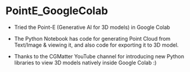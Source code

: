 # PointE_GoogleColab
- Tried the Point-E (Generative AI for 3D models) in Google Colab

- The Python Notebook has code for generating Point Cloud from Text/Image & viewing it, and also code for exporting it to 3D model.

- Thanks to the CGMatter YouTube channel for introducing new Python libraries to view 3D models natively inside Google Colab :)
